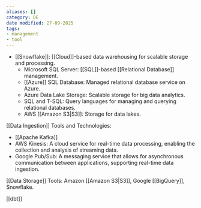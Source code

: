 ```yaml
---
aliases: []
category: DE
date modified: 27-09-2025
tags:
- management
- tool
---
```

- [[Snowflake]]: [[Cloud]]-based data warehousing for scalable storage and processing.
  - Microsoft SQL Server: [[SQL]]-based [[Relational Database]] management.
  - [[Azure]] SQL Database: Managed relational database service on Azure.
  - Azure Data Lake Storage: Scalable storage for big data analytics.
  - SQL and T-SQL: Query languages for managing and querying relational databases.
  - AWS [[Amazon S3|S3]]: Storage for data lakes.

[[Data Ingestion]] Tools and Technologies:
- [[Apache Kafka]]
- AWS Kinesis: A cloud service for real-time data processing, enabling the collection and analysis of streaming data.
- Google Pub/Sub: A messaging service that allows for asynchronous communication between applications, supporting real-time data ingestion.

[[Data Storage]]
Tools: Amazon [[Amazon S3|S3]], Google [[BigQuery]], Snowflake.

[[dbt]]

